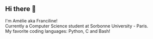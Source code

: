 ## Hi there 👋

I'm Amélie aka Franciline! </br> 
Currently a Computer Science student at Sorbonne University - Paris. </br>
My favorite coding languages: Python, C and Bash!

<!--
**Franciline/Franciline** is a ✨ _special_ ✨ repository because its `README.md` (this file) appears on your GitHub profile.

Here are some ideas to get you started:

- 🔭 I’m currently working on ...
- 🌱 I’m currently learning ...
- 👯 I’m looking to collaborate on ...
- 🤔 I’m looking for help with ...
- 💬 Ask me about ...
- 📫 How to reach me: ...
- 😄 Pronouns: ...
- ⚡ Fun fact: ...
-->
